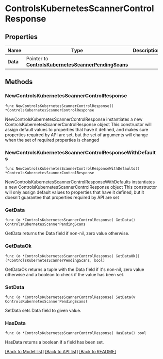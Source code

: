 # ControlsKubernetesScannerControlResponse

## Properties

Name | Type | Description | Notes
------------ | ------------- | ------------- | -------------
**Data** | Pointer to [**ControlsKubernetesScannerPendingScans**](ControlsKubernetesScannerPendingScans.md) |  | [optional] 

## Methods

### NewControlsKubernetesScannerControlResponse

`func NewControlsKubernetesScannerControlResponse() *ControlsKubernetesScannerControlResponse`

NewControlsKubernetesScannerControlResponse instantiates a new ControlsKubernetesScannerControlResponse object
This constructor will assign default values to properties that have it defined,
and makes sure properties required by API are set, but the set of arguments
will change when the set of required properties is changed

### NewControlsKubernetesScannerControlResponseWithDefaults

`func NewControlsKubernetesScannerControlResponseWithDefaults() *ControlsKubernetesScannerControlResponse`

NewControlsKubernetesScannerControlResponseWithDefaults instantiates a new ControlsKubernetesScannerControlResponse object
This constructor will only assign default values to properties that have it defined,
but it doesn't guarantee that properties required by API are set

### GetData

`func (o *ControlsKubernetesScannerControlResponse) GetData() ControlsKubernetesScannerPendingScans`

GetData returns the Data field if non-nil, zero value otherwise.

### GetDataOk

`func (o *ControlsKubernetesScannerControlResponse) GetDataOk() (*ControlsKubernetesScannerPendingScans, bool)`

GetDataOk returns a tuple with the Data field if it's non-nil, zero value otherwise
and a boolean to check if the value has been set.

### SetData

`func (o *ControlsKubernetesScannerControlResponse) SetData(v ControlsKubernetesScannerPendingScans)`

SetData sets Data field to given value.

### HasData

`func (o *ControlsKubernetesScannerControlResponse) HasData() bool`

HasData returns a boolean if a field has been set.


[[Back to Model list]](../README.md#documentation-for-models) [[Back to API list]](../README.md#documentation-for-api-endpoints) [[Back to README]](../README.md)


